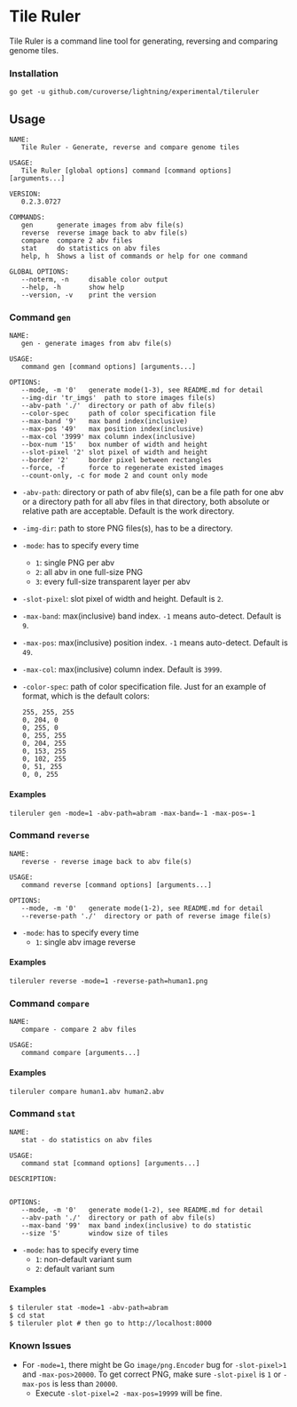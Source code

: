 Tile Ruler
==========

Tile Ruler is a command line tool for generating, reversing and comparing genome tiles.

### Installation

	go get -u github.com/curoverse/lightning/experimental/tileruler

## Usage

```
NAME:
   Tile Ruler - Generate, reverse and compare genome tiles

USAGE:
   Tile Ruler [global options] command [command options] [arguments...]

VERSION:
   0.2.3.0727

COMMANDS:
   gen		generate images from abv file(s)
   reverse	reverse image back to abv file(s)
   compare	compare 2 abv files
   stat		do statistics on abv files
   help, h	Shows a list of commands or help for one command

GLOBAL OPTIONS:
   --noterm, -n		disable color output
   --help, -h		show help
   --version, -v	print the version
```

### Command `gen`

```
NAME:
   gen - generate images from abv file(s)

USAGE:
   command gen [command options] [arguments...]

OPTIONS:
   --mode, -m '0'	generate mode(1-3), see README.md for detail
   --img-dir 'tr_imgs'	path to store images file(s)
   --abv-path './'	directory or path of abv file(s)
   --color-spec 	path of color specification file
   --max-band '9'	max band index(inclusive)
   --max-pos '49'	max position index(inclusive)
   --max-col '3999'	max column index(inclusive)
   --box-num '15'	box number of width and height
   --slot-pixel '2'	slot pixel of width and height
   --border '2'		border pixel between rectangles
   --force, -f		force to regenerate existed images
   --count-only, -c	for mode 2 and count only mode
```

- `-abv-path`: directory or path of abv file(s), can be a file path for one abv or a directory path for all abv files in that directory, both absolute or relative path are acceptable. Default is the work directory.
- `-img-dir`: path to store PNG files(s), has to be a directory.
- `-mode`: has to specify every time
	- `1`: single PNG per abv
	- `2`: all abv in one full-size PNG
	- `3`: every full-size transparent layer per abv
- `-slot-pixel`: slot pixel of width and height. Default is `2`.
- `-max-band`: max(inclusive) band index. `-1` means auto-detect. Default is `9`.
- `-max-pos`: max(inclusive) position index. `-1` means auto-detect. Default is `49`.
- `-max-col`: max(inclusive) column index. Default is `3999`.
- `-color-spec`: path of color specification file. Just for an example of format, which is the default colors:
	
	```
	255, 255, 255
	0, 204, 0
	0, 255, 0
	0, 255, 255
	0, 204, 255
	0, 153, 255
	0, 102, 255
	0, 51, 255
	0, 0, 255
	```

#### Examples

	tileruler gen -mode=1 -abv-path=abram -max-band=-1 -max-pos=-1

### Command `reverse`

```
NAME:
   reverse - reverse image back to abv file(s)

USAGE:
   command reverse [command options] [arguments...]

OPTIONS:
   --mode, -m '0'	generate mode(1-2), see README.md for detail
   --reverse-path './'	directory or path of reverse image file(s)
```

- `-mode`: has to specify every time
	- `1`: single abv image reverse

#### Examples

	tileruler reverse -mode=1 -reverse-path=human1.png

### Command `compare`

```
NAME:
   compare - compare 2 abv files

USAGE:
   command compare [arguments...]
```

#### Examples

	tileruler compare human1.abv human2.abv
	
### Command `stat`

```
NAME:
   stat - do statistics on abv files

USAGE:
   command stat [command options] [arguments...]

DESCRIPTION:


OPTIONS:
   --mode, -m '0'	generate mode(1-2), see README.md for detail
   --abv-path './'	directory or path of abv file(s)
   --max-band '99'	max band index(inclusive) to do statistic
   --size '5'		window size of tiles
```

- `-mode`: has to specify every time
	- `1`: non-default variant sum
	- `2`: default variant sum

#### Examples

	$ tileruler stat -mode=1 -abv-path=abram
	$ cd stat
	$ tileruler plot # then go to http://localhost:8000

### Known Issues

- For `-mode=1`, there might be Go `image/png.Encoder` bug for `-slot-pixel>1` and `-max-pos>20000`. To get correct PNG, make sure `-slot-pixel` is `1` or `-max-pos` is less than `20000`. 
	- Execute `-slot-pixel=2 -max-pos=19999` will be fine.
